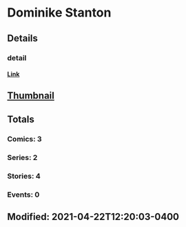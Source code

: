 # Dominike  Stanton 
## Details
### detail
#### [Link](http://marvel.com/comics/creators/13229/dominike_domo_stanton?utm_campaign=apiRef&utm_source=225578a89fc76f3d20fbffda5d17a88d)
## [Thumbnail](http://i.annihil.us/u/prod/marvel/i/mg/b/40/image_not_available.jpg)
## Totals
### Comics: 3
### Series: 2
### Stories: 4
### Events: 0
## Modified: 2021-04-22T12:20:03-0400